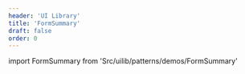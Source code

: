 ```yaml
---
header: 'UI Library'
title: 'FormSummary'
draft: false
order: 0
---
```


<!--
  ATTENTION: This file is auto generated by using "makeDemosFactory".
  Do not change the content!
-->

import FormSummary from 'Src/uilib/patterns/demos/FormSummary'

<FormSummary />

